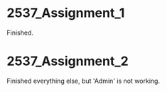 # 2537_Assignment_1
Finished.

# 2537_Assignment_2
Finished everything else, but 'Admin' is not working.

